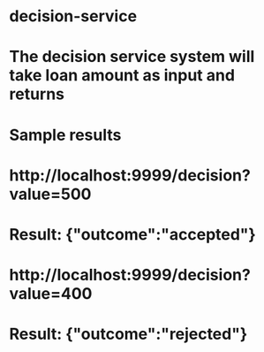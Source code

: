 # decision-service

# The decision service system will take loan amount as input and returns 

# Sample results
# http://localhost:9999/decision?value=500
# Result: {"outcome":"accepted"}

# http://localhost:9999/decision?value=400
# Result: {"outcome":"rejected"}
